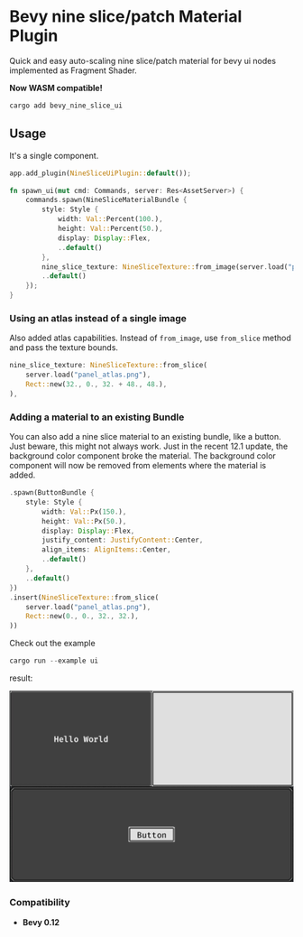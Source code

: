 # Bevy nine slice/patch Material Plugin

Quick and easy auto-scaling nine slice/patch material for bevy ui nodes implemented as Fragment Shader.

**Now WASM compatible!**

```bash
cargo add bevy_nine_slice_ui
```

## Usage

It's a single component.

```rust
app.add_plugin(NineSliceUiPlugin::default());
```

```rust
fn spawn_ui(mut cmd: Commands, server: Res<AssetServer>) {
    commands.spawn(NineSliceMaterialBundle {
        style: Style {
            width: Val::Percent(100.),
            height: Val::Percent(50.),
            display: Display::Flex,
            ..default()
        },
        nine_slice_texture: NineSliceTexture::from_image(server.load("panel_atlas.png")),
        ..default()
    });
}
```

### Using an atlas instead of a single image

Also added atlas capabilities. Instead of `from_image`, use `from_slice` method and pass the texture bounds.

```rust
nine_slice_texture: NineSliceTexture::from_slice(
    server.load("panel_atlas.png"),
    Rect::new(32., 0., 32. + 48., 48.),
),
```

### Adding a material to an existing Bundle

You can also add a nine slice material to an existing bundle, like a button. Just beware, this might not always work. Just in the recent 12.1 update,
the background color component broke the material. The background color component will now be removed from elements where the material is added.

```rust
.spawn(ButtonBundle {
    style: Style {
        width: Val::Px(150.),
        height: Val::Px(50.),
        display: Display::Flex,
        justify_content: JustifyContent::Center,
        align_items: AlignItems::Center,
        ..default()
    },
    ..default()
})
.insert(NineSliceTexture::from_slice(
    server.load("panel_atlas.png"),
    Rect::new(0., 0., 32., 32.),
))
```

Check out the example

```rust
cargo run --example ui
```

result:

![Example](docs/example.jpeg)

### Compatibility

-   **Bevy 0.12**
